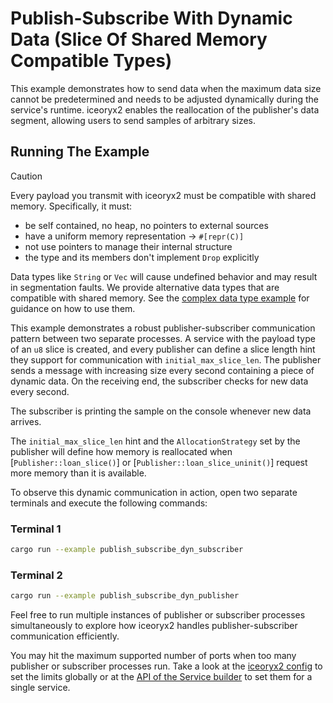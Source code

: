 # Publish-Subscribe With Dynamic Data (Slice Of Shared Memory Compatible Types)

This example demonstrates how to send data when the maximum data size cannot
be predetermined and needs to be adjusted dynamically during the service's
runtime. iceoryx2 enables the reallocation of the publisher's data segment,
allowing users to send samples of arbitrary sizes.

## Running The Example

> [!CAUTION]
> Every payload you transmit with iceoryx2 must be compatible with shared
> memory. Specifically, it must:
>
> * be self contained, no heap, no pointers to external sources
> * have a uniform memory representation -> `#[repr(C)]`
> * not use pointers to manage their internal structure
> * the type and its members don't implement `Drop` explicitly
>
> Data types like `String` or `Vec` will cause undefined behavior and may
> result in segmentation faults. We provide alternative data types that are
> compatible with shared memory. See the
> [complex data type example](../complex_data_types) for guidance on how to
> use them.

This example demonstrates a robust publisher-subscriber communication pattern
between two separate processes. A service with the payload type of an `u8` slice
is created, and every publisher can define a slice length hint they support
for communication with `initial_max_slice_len`. The publisher sends a message with
increasing size every second containing a piece of dynamic data. On the receiving
end, the subscriber checks for new data every second.

The subscriber is printing the sample on the console whenever new data arrives.

The `initial_max_slice_len` hint and the `AllocationStrategy` set by the
publisher will define how memory is reallocated when [`Publisher::loan_slice()`]
or [`Publisher::loan_slice_uninit()`] request more memory than it is available.

To observe this dynamic communication in action, open two separate terminals and
execute the following commands:

### Terminal 1

```sh
cargo run --example publish_subscribe_dyn_subscriber
```

### Terminal 2

```sh
cargo run --example publish_subscribe_dyn_publisher
```

Feel free to run multiple instances of publisher or subscriber processes
simultaneously to explore how iceoryx2 handles publisher-subscriber
communication efficiently.

You may hit the maximum supported number of ports when too many publisher or
subscriber processes run. Take a look at the [iceoryx2 config](../../../config)
to set the limits globally or at the
[API of the Service builder](https://docs.rs/iceoryx2/latest/iceoryx2/service/index.html)
to set them for a single service.
